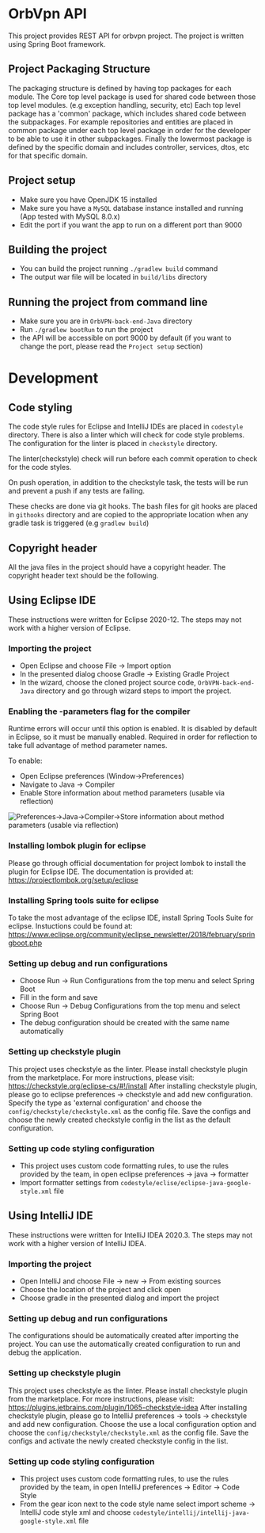 # OrbVpn API
This project provides REST API for orbvpn project. The project is written using Spring Boot
framework.

## Project Packaging Structure

The packaging structure is defined by having top packages for each module.
The Core top level package is used for shared code between those top
level modules. (e.g exception handling, security, etc)
Each top level package has a 'common' package, which includes shared code between the subpackages.
For example repositories and entities are placed in common package under each top level package in
order for the developer to be able to use it in other subpackages. Finally the lowermost package is
defined by the specific domain and includes controller, services, dtos, etc for that specific
domain.

## Project setup
- Make sure you have OpenJDK 15 installed
- Make sure you have a `MySQL` database instance installed and running (App tested with MySQL 8.0.x)
- Edit the port if you want the app to run on a different port than 9000

## Building the project
- You can build the project running `./gradlew build` command
- The output war file will be located in `build/libs` directory

## Running the project from command line
- Make sure you are in `OrbVPN-back-end-Java` directory
- Run `./gradlew bootRun` to run the project
- the API will be accessible on port 9000 by default (if you want to change the port, please read
  the `Project setup` section)

# Development

## Code styling

The code style rules for Eclipse and IntelliJ IDEs are placed in `codestyle` directory. There is
also a linter which will check for code style problems. The configuration for the linter is placed
in `checkstyle` directory.

The linter(checkstyle) check will run before each commit operation to check for the code styles.

On push operation, in addition to the checkstyle task, the tests will be run and prevent a push if
any tests are failing.

These checks are done via git hooks. The bash files for git hooks are placed in `githooks` directory
and are copied to the appropriate location when any gradle task is triggered (e.g `gradlew build`)

## Copyright header

All the java files in the project should have a copyright header. The copyright header text should
be the following.

## Using Eclipse IDE

These instructions were written for Eclipse 2020-12. The steps may not work with a higher version of
Eclipse.

### Importing the project

- Open Eclipse and choose File -> Import option
- In the presented dialog choose Gradle -> Existing Gradle Project
- In the wizard, choose the cloned project source code, `OrbVPN-back-end-Java` directory and go through
  wizard steps to import the project.

### Enabling the -parameters flag for the compiler

Runtime errors will occur until this option is enabled.
It is disabled by default in Eclipse, so it must be manually enabled.
Required in order for reflection to take full advantage of method parameter names.

To enable:

- Open Eclipse preferences (Window->Preferences)
- Navigate to Java -> Compiler
- Enable Store information about method parameters (usable via reflection)

![Preferences->Java->Compiler->Store information about method parameters (usable via reflection)](https://i.stack.imgur.com/3uFYe.png)

### Installing lombok plugin for eclipse

Please go through official documentation for project lombok to install the plugin for Eclipse IDE.
The documentation is provided at: https://projectlombok.org/setup/eclipse

### Installing Spring tools suite for eclipse

To take the most advantage of the eclipse IDE, install Spring Tools Suite for eclipse. Instuctions
could be found at: https://www.eclipse.org/community/eclipse_newsletter/2018/february/springboot.php

### Setting up debug and run configurations

- Choose Run -> Run Configurations from the top menu and select Spring Boot
- Fill in the form and save
- Choose Run -> Debug Configurations from the top menu and select Spring Boot
- The debug configuration should be created with the same name automatically

### Setting up checkstyle plugin

This project uses checkstyle as the linter. Please install checkstyle plugin from the marketplace.
For more instructions, please visit: https://checkstyle.org/eclipse-cs/#!/install
After installing checkstyle plugin, please go to eclipse preferences -> checkstyle and add new
configuration. Specify the type as 'external configuration' and choose
the `config/checkstyle/checkstyle.xml` as the config file. Save the configs and choose the newly
created checkstyle config in the list as the default configuration.

### Setting up code styling configuration

- This project uses custom code formatting rules, to use the rules provided by the team, in open
  eclipse preferences -> java -> formatter
- Import formatter settings from `codestyle/eclise/eclipse-java-google-style.xml` file

## Using IntelliJ IDE

These instructions were written for IntelliJ IDEA 2020.3. The steps may not work with a higher
version of IntelliJ IDEA.

### Importing the project

- Open IntelliJ and choose File -> new -> From existing sources
- Choose the location of the project and click open
- Choose gradle in the presented dialog and import the project

### Setting up debug and run configurations

The configurations should be automatically created after importing the project. You can use the
automatically created configuration to run and debug the application.

### Setting up checkstyle plugin
This project uses checkstyle as the linter. Please install checkstyle plugin from the marketplace. For more instructions, please visit: https://plugins.jetbrains.com/plugin/1065-checkstyle-idea
After installing checkstyle plugin, please go to IntelliJ preferences -> tools -> checkstyle and add new configuration. Choose the use a local configuration option and choose the `config/checkstyle/checkstyle.xml` as the config file.
Save the configs and activate the newly created checkstyle config in the list.

### Setting up code styling configuration
- This project uses custom code formatting rules, to use the rules provided by the team, in open IntelliJ preferences -> Editor -> Code Style
- From the gear icon next to the code style name select import scheme -> IntelliJ code style xml and choose `codestyle/intellij/intellij-java-google-style.xml` file
